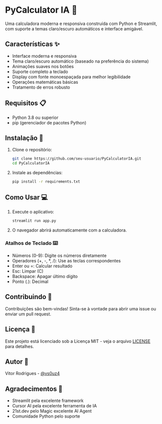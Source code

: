 # PyCalculator IA 🧮

Uma calculadora moderna e responsiva construída com Python e Streamlit, com suporte a temas claro/escuro automáticos e interface amigável.

## Características ✨

- Interface moderna e responsiva
- Tema claro/escuro automático (baseado na preferência do sistema)
- Animações suaves nos botões
- Suporte completo a teclado
- Display com fonte monoespaçada para melhor legibilidade
- Operações matemáticas básicas
- Tratamento de erros robusto

## Requisitos 📋

- Python 3.8 ou superior
- pip (gerenciador de pacotes Python)

## Instalação 🚀

1. Clone o repositório:

    ```bash
    git clone https://github.com/seu-usuario/PyCalculatorIA.git
    cd PyCalculatorIA
    ```

2. Instale as dependências:

    ```bash
    pip install -r requirements.txt
    ```

## Como Usar 💻

1. Execute o aplicativo:

    ```bash
    streamlit run app.py
    ```

2. O navegador abrirá automaticamente com a calculadora.

### Atalhos de Teclado ⌨️

- Números (0-9): Digite os números diretamente
- Operadores (+, -, *, /): Use as teclas correspondentes
- Enter ou =: Calcular resultado
- Esc: Limpar (C)
- Backspace: Apagar último dígito
- Ponto (.): Decimal

## Contribuindo 🤝

Contribuições são bem-vindas! Sinta-se à vontade para abrir uma issue ou enviar um pull request.

## Licença 📄

Este projeto está licenciado sob a Licença MIT - veja o arquivo [LICENSE](LICENSE) para detalhes.

## Autor 👤

Vitor Rodrigues - [@vs0uz4](https://github.com/vs0uz4)

## Agradecimentos 🙏

- Streamlit pela excelente framework
- Cursor AI pela excelente ferramenta de IA
- 21st.dev pelo Magic excelente AI Agent
- Comunidade Python pelo suporte
